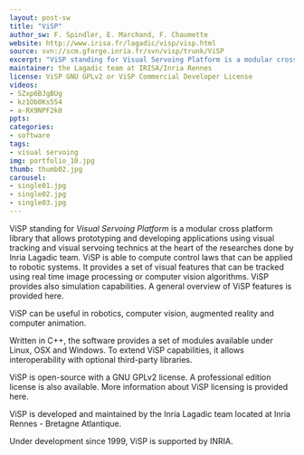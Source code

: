 ```yaml
---
layout: post-sw
title: "ViSP"
author_sw: F. Spindler, E. Marchand, F. Chaumette
website: http://www.irisa.fr/lagadic/visp/visp.html
source: svn://scm.gforge.inria.fr/svn/visp/trunk/ViSP 
excerpt: "ViSP standing for Visual Servoing Platform is a modular cross platform library that allows prototyping and developing applications using visual tracking and visual servoing technics"
maintainer: the Lagadic team at IRISA/Inria Rennes
license: ViSP GNU GPLv2 or ViSP Commercial Developer License
videos: 
- SZxp6BJgBUg
- kz1Ob0Ks554
- a-RX9NPF2k0
ppts: 
categories:
- software
tags:
- visual servoing
img: portfolio_10.jpg
thumb: thumb02.jpg
carousel:
- single01.jpg
- single02.jpg
- single03.jpg
---
```


ViSP standing for *Visual Servoing Platform* is a modular cross platform library that allows prototyping 
and developing applications using visual tracking and visual servoing technics at the heart of the 
researches done by Inria Lagadic team. ViSP is able to compute control laws that can be applied to robotic systems. 
It provides a set of visual features that can be tracked using real time image processing or computer vision algorithms. 
ViSP provides also simulation capabilities. A general overview of ViSP features is provided here.

ViSP can be useful in robotics, computer vision, augmented reality and computer animation.

Written in C++, the software provides a set of modules available under Linux, OSX and Windows. 
To extend ViSP capabilities, it allows interoperability with optional third-party libraries.

ViSP is open-source with a GNU GPLv2 license. 
A professional edition license is also available. 
More information about ViSP licensing is provided here.

ViSP is developed and maintained by the Inria Lagadic team located at Inria Rennes - Bretagne Atlantique.

Under development since 1999, ViSP is supported by INRIA.
